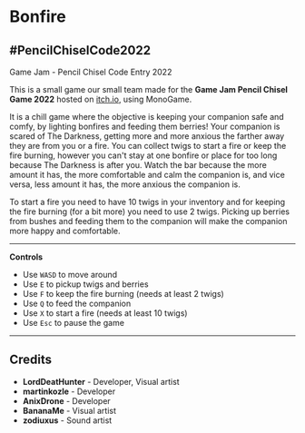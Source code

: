 # Bonfire
## #PencilChiselCode2022
Game Jam - Pencil Chisel Code Entry 2022

This is a small game our small team made for the **Game Jam Pencil Chisel Game 2022** hosted on [itch.io](https://itch.io/jam/pencil-chisel-code-2/entries), using MonoGame.

It is a chill game where the objective is keeping your companion safe and comfy, by lighting bonfires and feeding them berries! 
Your companion is scared of The Darkness, getting more and more anxious the farther away they are from you or a fire. You can collect twigs to start a fire or keep the fire burning, however you can't stay at one bonfire or place for too long because The Darkness is after you. Watch the bar because the more amount it has, the more comfortable and calm the companion is, and vice versa, less amount it has, the more anxious the companion is.

To start a fire you need to have 10 twigs in your inventory and for keeping the fire burning (for a bit more) you need to use 2 twigs. Picking up berries from bushes and feeding them to the companion will make the companion more happy and comfortable.

***

**Controls**

* Use `WASD` to move around
* Use `E` to pickup twigs and berries
* Use `F` to keep the fire burning (needs at least 2 twigs) 
* Use `Q` to feed the companion
* Use `X` to start a fire (needs at least 10 twigs)
* Use `Esc` to pause the game

***

## Credits

* **LordDeatHunter** - Developer, Visual artist
* **martinkozle** - Developer
* **AnixDrone** - Developer
* **BananaMe** - Visual artist
* **zodiuxus** - Sound artist

